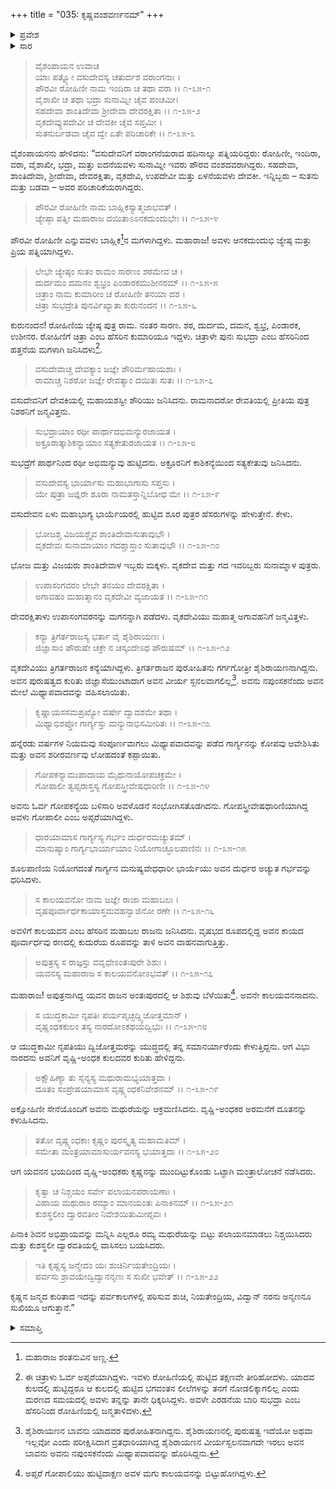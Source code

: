 +++
title = "035: ಕೃಷ್ಣವಂಶವರ್ಣನಮ್"
+++

<details><summary>ಪ್ರವೇಶ</summary>


।।   ಓಂ ಓಂ ನಮೋ ನಾರಾಯಣಾಯ।।   ಶ್ರೀ ವೇದವ್ಯಾಸಾಯ ನಮಃ ।।

ಶ್ರೀ ಕೃಷ್ಣದ್ವೈಪಾಯನ ವೇದವ್ಯಾಸ ವಿರಚಿತ  

**ಶ್ರೀ ಮಹಾಭಾರತ**

**ಖಿಲಭಾಗೇ ಹರಿವಂಶಃ**

**ಹರಿವಂಶ ಪರ್ವ**

**ಅಧ್ಯಾಯ 35**


</details>

<details><summary>ಸಾರ</summary>

ಶ್ರೀಕೃಷ್ಣನು ಅವತಾರವನ್ನೆತ್ತಿದುದು; ಕೃಷ್ಣನ ಸಹೋದರ-ಸಹೋದರಿಯರ ಮತ್ತು ಕುಟುಂಬದವರ ಪರಿಚಯ; ಕಾಲಯವನನ ಉತ್ಪತ್ತಿ (1-22).


</details>


>ವೈಶಂಪಾಯನ ಉವಾಚ  
ಯಾಃ ಪತ್ನ್ಯೋ ವಸುದೇವಸ್ಯ ಚತುರ್ದಶ ವರಾಂಗನಾಃ ।  
ಪೌರವೀ ರೋಹಿಣೀ ನಾಮ ಇಂದಿರಾ ಚ ತಥಾ ವರಾ ।।   ೧-೩೫-೧  
ವೈಶಾಖೀ ಚ ತಥಾ ಭದ್ರಾ ಸುನಾಮ್ನೀ ಚೈವ ಪಂಚಮೀ।  
ಸಹದೇವಾ ಶಾಂತಿದೇವಾ ಶ್ರೀದೇವಾ ದೇವರಕ್ಷಿತಾ ।।   ೧-೩೫-೨  
ವೃಕದೇವ್ಯುಪದೇವೀ ಚ ದೇವಕೀ ಚೈವ ಸಪ್ತಮೀ ।  
ಸುತನುರ್ಬಡವಾ ಚೈವ ದ್ವೇ ಏತೇ ಪರಿಚಾರಿಕೇ ।।   ೧-೩೫-೩
> 
ವೈಶಂಪಾಯನನು ಹೇಳಿದನು: “ವಸುದೇವನಿಗೆ ವರಾಂಗನೆಯರಾದ ಹದಿನಾಲ್ಕು ಪತ್ನಿಯರಿದ್ದರು: ರೋಹಿಣೀ, ಇಂದಿರಾ, ವರಾ, ವೈಶಾಖೀ, ಭದ್ರಾ, ಮತ್ತು ಐದನೆಯವಳು ಸುನಾಮ್ನೀ ಇವರು ಪೌರವ ವಂಶದವರಾಗಿದ್ದರು. ಸಹದೇವಾ, ಶಾಂತಿದೇವಾ, ಶ್ರೀದೇವಾ, ದೇವರಕ್ಷಿತಾ, ವೃಕದೇವಿ, ಉಪದೇವೀ ಮತ್ತು ಏಳನೆಯವಳು ದೇವಕೀ. ಇನ್ನಿಬ್ಬರು – ಸುತನು ಮತ್ತು ಬಡವಾ – ಅವರ ಪರಿಚಾರಿಕೆಯರಾಗಿದ್ದರು.

>ಪೌರವೀ ರೋಹಿಣೀ ನಾಮ ಬಾಹ್ಲಿಕಸ್ಯಾತ್ಮಜಾಭವತ್ ।  
ಜ್ಯೇಷ್ಠಾ ಪತ್ನೀ ಮಹಾರಾಜ ದಯಿತಾಽಽನಕದುಂದುಭೇಃ ।।   ೧-೩೫-೪
> 
ಪೌರವೀ ರೋಹಿಣೀ ಎನ್ನುವವಳು ಬಾಹ್ಲಿಕ[^1]ನ ಮಗಳಾಗಿದ್ದಳು. ಮಹಾರಾಜ! ಅವಳು ಆನಕದುಂದುಭಿ ಜ್ಯೇಷ್ಠ ಮತ್ತು ಪ್ರಿಯ ಪತ್ನಿಯಾಗಿದ್ದಳು.

>ಲೇಭೇ ಜ್ಯೇಷ್ಠಂ ಸುತಂ ರಾಮಂ ಸಾರಣಂ ಶಠಮೇವ ಚ ।  
ದುರ್ದಮಂ ದಮನಂ ಶ್ವಭ್ರಂ ಪಿಂಡಾರಕಮುಶೀನರಮ್ ।।   ೧-೩೫-೫  
ಚಿತ್ರಾಂ ನಾಮ ಕುಮಾರೀಂ ಚ ರೋಹಿಣೀ ತನಯಾ ದಶ ।  
ಚಿತ್ರಾ ಸುಭದ್ರೇತಿ ಪುನರ್ವಿಖ್ಯಾತಾ ಕುರುನಂದನ ।।   ೧-೩೫-೬
> 
ಕುರುನಂದನ! ರೋಹಿಣಿಯ ಜ್ಯೇಷ್ಠ ಪುತ್ರ ರಾಮ. ನಂತರ ಸಾರಣ. ಶಠ, ದುರ್ದಮ, ದಮನ, ಶ್ವಭ್ರ, ಪಿಂಡಾರಕ, ಉಶೀನರ. ರೋಹಿಣಿಗೆ ಚಿತ್ರಾ ಎಂಬ ಹೆಸರಿನ ಕುಮಾರಿಯೂ ಇದ್ದಳು. ಚಿತ್ರಾಳೇ ಪುನಃ ಸುಭದ್ರಾ ಎಂಬ ಹೆಸರಿನಿಂದ ಹತ್ತನೆಯ ಮಗಳಾಗಿ ಜನಿಸಿದಳು[^2].

>ವಸುದೇವಾಚ್ಚ ದೇವಕ್ಯಾಂ ಜಜ್ಞೇ ಶೌರಿರ್ಮಹಾಯಶಾಃ ।  
ರಾಮಾಚ್ಚ ನಿಶಠೋ ಜಜ್ಞೇ ರೇವತ್ಯಾಂ ದಯಿತಃ ಸುತಃ ।।   ೧-೩೫-೭
> 
ವಸುದೇವನಿಗೆ ದೇವಕಿಯಲ್ಲಿ ಮಹಾಯಶಸ್ವೀ ಶೌರಿಯು ಜನಿಸಿದನು. ರಾಮನಾದರೋ ರೇವತಿಯಲ್ಲಿ ಪ್ರೀತಿಯ ಪುತ್ರ ನಿಶಠನಿಗೆ ಜನ್ಮವಿತ್ತನು.

>ಸುಭದ್ರಾಯಾಂ ರಥೀ ಪಾರ್ಥಾದಭಿಮನ್ಯುರಜಾಯತ ।  
ಅಕ್ರೂರಾತ್ಕಾಶಿಕನ್ಯಾಯಾಂ ಸತ್ಯಕೇತುರಜಾಯತ ।।   ೧-೩೫-೮
> 
ಸುಭದ್ರೆಗೆ ಪಾರ್ಥನಿಂದ ರಥೀ ಅಭಿಮನ್ಯುವು ಹುಟ್ಟಿದನು. ಅಕ್ರೂರನಿಗೆ ಕಾಶಿಕನ್ಯೆಯಿಂದ ಸತ್ಯಕೇತುವು ಜನಿಸಿದನು.

>ವಸುದೇವಸ್ಯ ಭಾರ್ಯಾಸು ಮಹಾಭಾಗಾಸು ಸಪ್ತಸು ।  
ಯೇ ಪುತ್ರಾ ಜಜ್ಞಿರೇ ಶೂರಾ ನಾಮತಸ್ತಾನ್ನಿಬೋಧ ಮೇ ।।   ೧-೩೫-೯
> 
ವಸುದೇವನ ಏಳು ಮಹಾಭಾಗ್ಯ ಭಾರ್ಯೆಯರಲ್ಲಿ ಹುಟ್ಟಿದ ಶೂರ ಪುತ್ರರ ಹೆಸರುಗಳನ್ನು ಹೇಳುತ್ತೇನೆ. ಕೇಳು.

>ಭೋಜಶ್ಚ ವಿಜಯಶ್ಚೈವ ಶಾಂತಿದೇವಾಸುತಾವುಭೌ ।  
ವೃಕದೇವಃ ಸುನಾಮಾಯಾಂ ಗದಶ್ಚಾಸ್ತಾಂ ಸುತಾವುಭೌ ।।   ೧-೩೫-೧೦
> 
ಭೋಜ ಮತ್ತು ವಿಜಯರು ಶಾಂತಿದೇವಾಳ ಇಬ್ಬರು ಮಕ್ಕಳು. ವೃಕದೇವ ಮತ್ತು ಗದ ಇವರಿಬ್ಬರು ಸುನಾಮ್ನಾಳ ಪುತ್ರರು.

>ಉಪಾಸಂಗವರಂ ಲೇಭೇ ತನಯಂ ದೇವರಕ್ಷಿತಾ ।  
ಅಗಾವಹಂ ಮಹಾತ್ಮಾನಂ ವೃಕದೇವೀ ವ್ಯಜಾಯತ ।।   ೧-೩೫-೧೧
> 
ದೇವರಕ್ಷಿತಾಳು ಉಪಾಸಂಗವರನನ್ನು ಮಗನನ್ನಾಗಿ ಪಡೆದಳು. ವೃಕದೇವಿಯು ಮಹಾತ್ಮ ಅಗಾವಹನಿಗೆ ಜನ್ಮವಿತ್ತಳು.

>ಕನ್ಯಾ ತ್ರಿಗರ್ತರಾಜಸ್ಯ ಭರ್ತಾ ವೈ ಶೈಶಿರಾಯಣಃ ।  
ಜಿಜ್ಞಾಸಾಂ ಪೌರುಷೇ ಚಕ್ರೇ ನ ಚಸ್ಕಂದೇಽಥ ಪೌರುಷಮ್ ।।   ೧-೩೫-೧೨
> 
ವೃಕದೇವಿಯು ತ್ರಿಗರ್ತರಾಜನ ಕನ್ಯೆಯಾಗಿದ್ದಳು. ತ್ರಿಗರ್ತರಾಜನ ಪುರೋಹಿತನು ಗರ್ಗಗೋತ್ರೀ ಶೈಶಿರಾಯಣನಾಗಿದ್ದನು. ಅವನ ಪುರುಷತ್ವದ ಕುರಿತು ಜಿಜ್ಞಾಸೆಯುಂಟಾದಾಗ ಅವನ ವೀರ್ಯ ಸ್ಖನಲವಾಗಲಿಲ್ಲ[^3]. ಅವನು ನಪುಂಸಕನೆಂದು ಅವನ ಮೇಲೆ ಮಿಥ್ಯಾಪವಾದವನ್ನು ವಹಿಸಲಾಯಿತು.

>ಕೃಷ್ಣಾಯಸಸಮಪ್ರಖ್ಯೋ ವರ್ಷೇ ದ್ವಾದಶಮೇ ತಥಾ ।  
ಮಿಥ್ಯಾಭಿಶಪ್ತೋ ಗಾರ್ಗ್ಯಸ್ತು ಮನ್ಯುನಾಭಿಸಮೀರಿತಃ ।।   ೧-೩೫-೧೩
> 
ಹನ್ನೆರಡು ವರ್ಷಗಳ ನಿಯಮವು ಸಂಪೂರ್ಣವಾಗಲು ಮಿಥ್ಯಾಪವಾದವನ್ನು ಪಡೆದ ಗಾರ್ಗ್ಯನನ್ನು ಕೋಪವು ಆವೇಶಿಸಿತು ಮತ್ತು ಅವನ ಶರೀರವರ್ಣವು ಲೋಹದಂತೆ ಕಪ್ಪಾಯಿತು.

>ಗೋಪಕನ್ಯಾಮುಪಾದಾಯ ಮೈಥುನಾಯೋಪಚಕ್ರಮೇ ।  
ಗೋಪಾಲೀ ತ್ವಪ್ಸರಾಸ್ತಸ್ಯ ಗೋಪಸ್ತ್ರೀವೇಷಧಾರಿಣೀ ।।   ೧-೩೫-೧೪
> 
ಅವನು ಓರ್ವ ಗೋಪಕನ್ಯೆಯ ಬಳಿಸಾರಿ ಅವಳೊಡನೆ ಸಂಭೋಗಿಸತೊಡಗಿದನು. ಗೋಪಸ್ತ್ರೀವೇಷಧಾರಿಣಿಯಾಗಿದ್ದ ಅವಳು ಗೋಪಾಲೀ ಎಂಬ ಅಪ್ಸರೆಯಾಗಿದ್ದಳು.

>ಧಾರಯಾಮಾಸ ಗಾರ್ಗ್ಯಸ್ಯ ಗರ್ಭಂ ದುರ್ಧರಮಚ್ಯುತಮ್ ।  
ಮಾನುಷ್ಯಾಂ ಗಾರ್ಗ್ಯಭಾರ್ಯಾಯಾಂ ನಿಯೋಗಾಚ್ಛೂಲಪಾಣಿನಃ ।।  ೧-೩೫-೧೫
> 
ಶೂಲಪಾಣಿಯ ನಿಯೋಗದಂತೆ ಗಾರ್ಗ್ಯನ ಮನುಷ್ಯವೇಧಧಾರೀ ಭಾರ್ಯೆಯು ಅವನ ದುರ್ಧರ ಅಚ್ಯುತ ಗರ್ಭವನ್ನು ಧರಿಸಿದಳು.

>ಸ ಕಾಲಯವನೋ ನಾಮ ಜಜ್ಞೇ ರಾಜಾ ಮಹಾಬಲಃ ।  
ವೃಷಪೂರ್ವಾರ್ಧಕಾಯಾಸ್ತಮವಹನ್ವಾಜಿನೋ ರಣೇ ।।   ೧-೩೫-೧೬
> 
ಅವಳಿಗೆ ಕಾಲಯವನ ಎಂಬ ಹೆಸರಿನ ಮಹಾಬಲ ರಾಜನು ಜನಿಸಿದನು. ವೃಷಭದ ರೂಪದಲ್ಲಿದ್ದ ಅವನ ಕಾಯದ ಪೂರ್ವಾರ್ಧವು ರಣದಲ್ಲಿ ಕುದುರೆಯ ರೂಪವನ್ನು ತಾಳಿ ಅವನ ವಾಹನವಾಗುತ್ತಿತ್ತು.

>ಅಪುತ್ರಸ್ಯ ಸ ರಾಜ್ಞಸ್ತು ವವೃಧೇಽಂತಃಪುರೇ ಶಿಶುಃ ।  
ಯವನಸ್ಯ ಮಹಾರಾಜ ಸ ಕಾಲಯವನೋಽಭವತ್ ।।   ೧-೩೫-೧೭
> 
ಮಹಾರಾಜ! ಅಪುತ್ರನಾಗಿದ್ದ ಯವನ ರಾಜನ ಅಂತಃಪುರದಲ್ಲಿ ಆ ಶಿಶುವು ಬೆಳೆಯಿತು[^4]. ಅವನೇ ಕಾಲಯವನನಾದನು.

>ಸ ಯುದ್ಧಕಾಮೀ ನೃಪತಿಃ ಪರ್ಯಪೃಚ್ಛದ್ದ್ವಿಜೋತ್ತಮಾನ್ ।  
ವೃಷ್ಣಂಧಕಕುಲಂ ತಸ್ಯ ನಾರದೋಽಕಥಯದ್ವಿಭುಃ ।।   ೧-೩೫-೧೮
> 
ಆ ಯುದ್ಧಕಾಮೀ ನೃಪತಿಯು ದ್ವಿಜೋತ್ತಮರನ್ನು ಯುದ್ಧದಲ್ಲಿ ತನ್ನ ಸಮಾನರ್ಯಾರೆಂದು ಕೇಳುತ್ತಿದ್ದನು. ಆಗ ವಿಭು ನಾರದನು ಅವನಿಗೆ ವೃಷ್ಣಿ-ಅಂಧಕ ಕುಲದವರ ಕುರಿತು ಹೇಳಿದ್ದನು.

>ಅಕ್ಷೌಹಿಣ್ಯಾ ತು ಸೈನ್ಯಸ್ಯ ಮಥುರಾಮಭ್ಯಯಾತ್ತದಾ ।  
ದೂತಂ ಸಂಪ್ರೇಷಯಾಮಾಸ ವೃಷ್ಣ್ಯಂಧಕನಿವೇಶನಮ್  ।।   ೧-೩೫-೧೯
> 
ಅಕ್ಷೋಹಿಣೀ ಸೇನೆಯೊಂದಿಗೆ ಅವನು ಮಥುರೆಯನ್ನು ಆಕ್ರಮಣಿಸಿದನು. ವೃಷ್ಣಿ-ಅಂಧಕರ ಅರಮನೆಗೆ ದೂತನನ್ನು ಕಳುಹಿಸಿದನು.

>ತತೋ ವೃಷ್ಣ್ಯಂಧಕಾಃ ಕೃಷ್ಣಂ ಪುರಸ್ಕೃತ್ಯ ಮಹಾಮತಿಮ್ ।  
ಸಮೇತಾ ಮಂತ್ರಯಾಮಾಸುರ್ಯವನಸ್ಯ ಭಯಾತ್ತದಾ ।।   ೧-೩೫-೨೦
> 
ಆಗ ಯವನನ ಭಯದಿಂದ ವೃಷ್ಣಿ-ಅಂಧಕರು ಕೃಷ್ಣನನ್ನು ಮುಂದಿಟ್ಟುಕೊಂಡು ಒಟ್ಟಾಗಿ ಮಂತ್ರಾಲೋಚನೆ ನಡೆಸಿದರು.

>ಕೃತ್ವಾ ಚ ನಿಶ್ಚಯಂ ಸರ್ವೇ ಪಲಾಯನಪರಾಯಣಾಃ ।  
ವಿಹಾಯ ಮಥುರಾಂ ರಮ್ಯಾಂ ಮಾನಯಂತಃ ಪಿನಾಕಿನಮ್ ।।   ೧-೩೫-೨೧  
ಕುಶಸ್ಥಲೀಂ ದ್ವಾರವತೀಂ ನಿವೇಶಯಿತುಮೀಪ್ಸವಃ ।  
> 
ಪಿನಾಕಿ ಶಿವನ ಅಭಿಪ್ರಾಯವನ್ನು ಮನ್ನಿಸಿ ಎಲ್ಲರೂ ರಮ್ಯ ಮಥುರೆಯನ್ನು ಬಿಟ್ಟು ಪಲಾಯನಮಾಡಲು ನಿಶ್ಚಯಿಸಿದರು ಮತ್ತು ಕುಶಸ್ಥಲೀ ದ್ವಾರವತಿಯಲ್ಲಿ ವಾಸಿಸಲು ಬಯಸಿದರು.

>ಇತಿ ಕೃಷ್ಣಸ್ಯ ಜನ್ಮೇದಂ ಯಃ ಶುಚಿರ್ನಿಯತೇಂದ್ರಿಯಃ ।  
ಪರ್ವಸು ಶ್ರಾವಯೇದ್ವಿದ್ವಾನನೃಣಃ ಸ ಸುಖೀ ಭವೇತ್ ।।   ೧-೩೫-೨೨
> 
ಕೃಷ್ಣನ ಜನ್ಮದ ಕುರಿತಾದ ಇದನ್ನು ಪರ್ವಕಾಲಗಳಲ್ಲಿ ಪಠಿಸುವ ಶುಚಿ, ನಿಯತೇಂದ್ರಿಯ, ವಿದ್ವಾನ್ ನರನು ಅನೃಣನೂ ಸುಖಿಯೂ ಆಗುತ್ತಾನೆ.”


<details><summary>ಸಮಾಪ್ತಿ</summary>

ಇತಿ ಶ್ರೀಮಹಾಭಾರತೇ ಖಿಲೇಷು ಹರಿವಂಶೇ ಹರಿವಂಶಪರ್ವಣಿ ಶ್ರಿಕೃಷ್ಣಜನ್ಮಾನುಕೀರ್ತನಂ ನಾಮ ಪಂಚತ್ರಿಂಶೋಽಧ್ಯಾಯಃ

</details>

[^1]: ಮಹಾರಾಜ ಶಂತನುವಿನ ಅಣ್ಣ.

[^2]: ಈ ಚಿತ್ರಾಳು ಓರ್ವ ಅಪ್ಸರೆಯಾಗಿದ್ದಳು. ಇವಳು ರೋಹಿಣಿಯಲ್ಲಿ ಹುಟ್ಟಿದ ತಕ್ಷಣವೇ ತೀರಿಹೋದಳು. ಯಾದವ ಕುಲದಲ್ಲಿ ಹುಟ್ಟಿದ್ದರೂ ಆ ಕುಲದಲ್ಲಿ ಹುಟ್ಟಿದ ಭಗವಂತನ ಲೀಲೆಗಳನ್ನು ತನಗೆ ನೋಡಲಿಕ್ಕಾಗಲಿಲ್ಲ ಎಂದು ಮರಣದ ಸಮಯದಲ್ಲಿ ಅವಳು ತನ್ನನ್ನು ತಾನೇ ಧಿಕ್ಕರಿಸಿದ್ದಳು. ಅವಳೇ ಎರಡನೆಯ ಬಾರಿ ಸುಭದ್ರಾ ಎಂಬ ಹೆಸರಿನಿಂದ ರೋಹಿಣಿಯಲ್ಲಿ ಜನ್ಮತಾಳಿದಳು.

[^3]: ಶೈಶಿರಾಯಣನ ಬಾವನು ಯಾದವರ ಪುರೋಹಿತನಾಗಿದ್ದನು. ಶೈಶಿರಾಯಣನಲ್ಲಿ ಪುರುಷತ್ವ ಇದೆಯೋ ಅಥವಾ ಇಲ್ಲವೋ ಎಂದು ಪರೀಕ್ಷಿಸಿದಾಗ ವ್ರತಧಾರಿಯಾಗಿದ್ದ ಶೈಶಿರಾಯಣನ ವೀರ್ಯಸ್ಖಲನವಾಗದೇ ಇರಲು ಅವನ ಬಾವನು ಅವನು ನಪುಂಸಕನೆಂದು ಮಿಥ್ಯಾಪವಾದವನ್ನು ಹೊರಿಸಿದ್ದನು.

[^4]: ಅಪ್ಸರೆ ಗೋಪಾಲಿಯು ಹುಟ್ಟಿದಾಕ್ಷಣ ಅವಳ ಮಗು ಕಾಲಯವನನ್ನು ಬಿಟ್ಟುಹೋಗಿದ್ದಳು.
